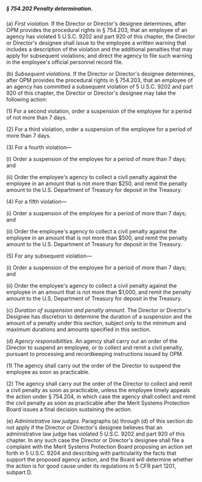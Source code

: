 ##### § 754.202 Penalty determination. #####

(a) *First violation.* If the Director or Director's designee determines, after OPM provides the procedural rights in § 754.203, that an employee of an agency has violated 5 U.S.C. 9202 and part 920 of this chapter, the Director or Director's designee shall issue to the employee a written warning that includes a description of the violation and the additional penalties that may apply for subsequent violations; and direct the agency to file such warning in the employee's official personnel record file.

(b) *Subsequent violations.* If the Director or Director's designee determines, after OPM provides the procedural rights in § 754.203, that an employee of an agency has committed a subsequent violation of 5 U.S.C. 9202 and part 920 of this chapter, the Director or Director's designee may take the following action:

(1) For a second violation, order a suspension of the employee for a period of not more than 7 days.

(2) For a third violation, order a suspension of the employee for a period of more than 7 days.

(3) For a fourth violation—

(i) Order a suspension of the employee for a period of more than 7 days; and

(ii) Order the employee's agency to collect a civil penalty against the employee in an amount that is not more than $250, and remit the penalty amount to the U.S. Department of Treasury for deposit in the Treasury.

(4) For a fifth violation—

(i) Order a suspension of the employee for a period of more than 7 days; and

(ii) Order the employee's agency to collect a civil penalty against the employee in an amount that is not more than $500, and remit the penalty amount to the U.S. Department of Treasury for deposit in the Treasury.

(5) For any subsequent violation—

(i) Order a suspension of the employee for a period of more than 7 days; and

(ii) Order the employee's agency to collect a civil penalty against the employee in an amount that is not more than $1,000, and remit the penalty amount to the U.S. Department of Treasury for deposit in the Treasury.

(c) *Duration of suspension and penalty amount.* The Director or Director's Designee has discretion to determine the duration of a suspension and the amount of a penalty under this section, subject only to the minimum and maximum durations and amounts specified in this section.

(d) *Agency responsibilities.* An agency shall carry out an order of the Director to suspend an employee, or to collect and remit a civil penalty, pursuant to processing and recordkeeping instructions issued by OPM.

(1) The agency shall carry out the order of the Director to suspend the employee as soon as practicable.

(2) The agency shall carry out the order of the Director to collect and remit a civil penalty as soon as practicable, unless the employee timely appeals the action under § 754.204, in which case the agency shall collect and remit the civil penalty as soon as practicable after the Merit Systems Protection Board issues a final decision sustaining the action.

(e) *Administrative law judges.* Paragraphs (a) through (d) of this section do not apply if the Director or Director's designee believes that an administrative law judge has violated 5 U.S.C. 9202 and part 920 of this chapter. In any such case the Director or Director's designee shall file a complaint with the Merit Systems Protection Board proposing an action set forth in 5 U.S.C. 9204 and describing with particularity the facts that support the proposed agency action, and the Board will determine whether the action is for good cause under its regulations in 5 CFR part 1201, subpart D.
